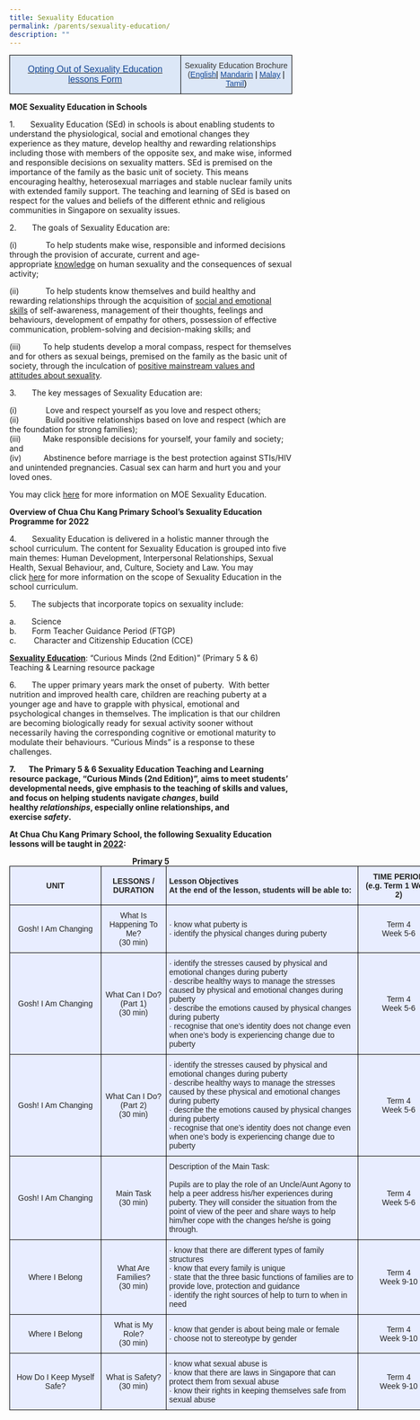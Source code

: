 ```yaml
---
title: Sexuality Education
permalink: /parents/sexuality-education/
description: ""
---
```

<style type="text/css">
.tg  {border-collapse:collapse;border-spacing:0;margin:0px auto;}
.tg td{border-color:black;border-style:solid;border-width:1px;font-family:Arial, sans-serif;font-size:14px;
  overflow:hidden;padding:10px 5px;word-break:normal;}
.tg th{border-color:black;border-style:solid;border-width:1px;font-family:Arial, sans-serif;font-size:14px;
  font-weight:normal;overflow:hidden;padding:10px 5px;word-break:normal;}
.tg .tg-8fzr{background-color:#dce7f7;color:#134693;font-size:100%;text-align:center;vertical-align:middle}
.tg .tg-hblt{background-color:#dce7f7;color:#333;text-align:center;vertical-align:middle}
</style>
<table class="tg">
<tbody>
  <tr>
    <td class="tg-8fzr"><a href="/files/Annex%20A_Opt%20Out%20Form%202022%20(1).pdf" target="_blank" rel="noopener noreferrer"><span style="text-decoration:none;color:#134693">Opting Out of Sexuality Education lessons Form</span></a></td>
    <td class="tg-hblt">Sexuality Education Brochure <br>(<a href="/files/Parent's%20Brochure_English.pdf" target="_blank" rel="noopener noreferrer"><span style="text-decoration:none;color:#134693">English</span></a><span style="color:#000">| </span><a href="/files/Parent's%20Brochure_Chinese.pdf" target="_blank" rel="noopener noreferrer"><span style="text-decoration:none;color:#134693">Mandarin</span></a><span style="color:#000"> | </span><a href="/files/Parent's%20Brochure_Malay.pdf" target="_blank" rel="noopener noreferrer"><span style="text-decoration:none;color:#134693">Malay</span></a><span style="color:#000"> | </span><a href="/files/Parent's%20Brochure_Tamil.pdf" target="_blank" rel="noopener noreferrer"><span style="text-decoration:none;color:#134693">Tamil</span></a><span style="color:#000">)</span></td>
  </tr>
</tbody>
</table>

**MOE Sexuality Education in Schools**

1.       Sexuality Education (SEd) in schools is about enabling students to understand the physiological, social and emotional changes they experience as they mature, develop healthy and rewarding relationships including those with members of the opposite sex, and make wise, informed and responsible decisions on sexuality matters. SEd is premised on the importance of the family as the basic unit of society. This means encouraging healthy, heterosexual marriages and stable nuclear family units with extended family support. The teaching and learning of SEd is based on respect for the values and beliefs of the different ethnic and religious communities in Singapore on sexuality issues.

2.       The goals of Sexuality Education are:

(i)             To help students make wise, responsible and informed decisions through the provision of accurate, current and age-appropriate <u>knowledge</u> on human sexuality and the consequences of sexual activity;

(ii)            To help students know themselves and build healthy and rewarding relationships through the acquisition of <u>social and emotional skills</u> of self-awareness, management of their thoughts, feelings and behaviours, development of empathy for others, possession of effective communication, problem-solving and decision-making skills; and

(iii)          To help students develop a moral compass, respect for themselves and for others as sexual beings, premised on the family as the basic unit of society, through the inculcation of <u>positive mainstream values and attitudes about sexuality</u>.

3.       The key messages of Sexuality Education are:

(i)             Love and respect yourself as you love and respect others;    
(ii)            Build positive relationships based on love and respect (which are the foundation for strong families);   
(iii)          Make responsible decisions for yourself, your family and society; and   
(iv)          Abstinence before marriage is the best protection against STIs/HIV and unintended pregnancies. Casual sex can harm and hurt you and your loved ones.

You may click [here](https://www.moe.gov.sg/education-in-sg/our-programmes/sexuality-education) for more information on MOE Sexuality Education.

**Overview of Chua Chu Kang Primary School’s Sexuality Education Programme for 2022**

4.       Sexuality Education is delivered in a holistic manner through the school curriculum. The content for Sexuality Education is grouped into five main themes: Human Development, Interpersonal Relationships, Sexual Health, Sexual Behaviour, and, Culture, Society and Law. You may click [here](https://www.moe.gov.sg/education-in-sg/our-programmes/sexuality-education/scope-and-teaching-approach#:~:text=The%20MOE%20Sexuality%20Education%20curriculum%20is%20organised%20around,with%20friends%20and%20family%2C%20including%20the%20opposite%20sex.) for more information on the scope of Sexuality Education in the school curriculum.

  

5.       The subjects that incorporate topics on sexuality include:

a.       Science   
b.       Form Teacher Guidance Period (FTGP)   
c.        Character and Citizenship Education (CCE)

**<u>Sexuality Education</u>**: “Curious Minds (2nd Edition)” (Primary 5 & 6) Teaching & Learning resource package

6.       The upper primary years mark the onset of puberty.  With better nutrition and improved health care, children are reaching puberty at a younger age and have to grapple with physical, emotional and psychological changes in themselves. The implication is that our children are becoming biologically ready for sexual activity sooner without necessarily having the corresponding cognitive or emotional maturity to modulate their behaviours. “Curious Minds” is a response to these challenges.

**7.       The Primary 5 & 6 Sexuality Education Teaching and Learning resource package, “Curious Minds (2nd Edition)”, aims to meet students’ developmental needs, give emphasis to the teaching of skills and values, and focus on helping students navigate _changes_, build healthy _relationships_, especially online relationships, and exercise _safety_.**

**At Chua Chu Kang Primary School, the following Sexuality Education lessons will be taught in <u>2022</u>:**

<center><strong>Primary 5</strong></center>

<style type="text/css">
.tg  {border-collapse:collapse;border-spacing:0;margin:0px auto;}
.tg td{border-color:black;border-style:solid;border-width:1px;font-family:Arial, sans-serif;font-size:14px;
  overflow:hidden;padding:10px 5px;word-break:normal;}
.tg th{border-color:black;border-style:solid;border-width:1px;font-family:Arial, sans-serif;font-size:14px;
  font-weight:normal;overflow:hidden;padding:10px 5px;word-break:normal;}
.tg .tg-xwen{background-color:#E8EDFF;color:#222;font-weight:bold;text-align:left;vertical-align:middle}
.tg .tg-1uvx{background-color:#E8EDFF;color:#222;font-weight:bold;text-align:center;vertical-align:middle}
.tg .tg-22b2{background-color:#E8EDFF;color:#222;text-align:center;vertical-align:middle}
.tg .tg-lr6o{background-color:#E8EDFF;color:#222;text-align:left;vertical-align:middle}
</style>
<table class="tg" style="undefined;table-layout: fixed; width: 767px">
<colgroup>
<col style="width: 163px">
<col style="width: 116px">
<col style="width: 343px">
<col style="width: 145px">
</colgroup>
<tbody>
  <tr>
    <td class="tg-1uvx">UNIT</td>
    <td class="tg-1uvx">LESSONS / DURATION</td>
    <td class="tg-xwen">Lesson Objectives<br>At the end of the lesson, students will be able to:</td>
    <td class="tg-1uvx">TIME PERIOD<br>(e.g. Term 1 Week 2)</td>
  </tr>
  <tr>
    <td class="tg-22b2">Gosh! I Am Changing</td>
    <td class="tg-22b2">What Is Happening To Me?<br>(30 min)</td>
    <td class="tg-lr6o">·       know what puberty is<br>·       identify the physical changes during puberty</td>
    <td class="tg-22b2">Term 4 <br>Week 5-6</td>
  </tr>
  <tr>
    <td class="tg-22b2"><span style="color:#222"> Gosh! I Am Changing</span></td>
    <td class="tg-22b2">What Can I Do? (Part 1)<br> (30 min)</td>
    <td class="tg-lr6o">·       identify the stresses caused by physical and emotional changes during puberty<br>·       describe healthy ways to manage the stresses caused by physical and emotional changes during puberty<br>·       describe the emotions caused by physical changes during puberty<br>·       recognise that one’s identity does not change even when one’s body is experiencing change due to puberty</td>
    <td class="tg-22b2">Term 4 <br>Week 5-6</td>
  </tr>
  <tr>
    <td class="tg-22b2"><span style="color:#222"> Gosh! I Am Changing</span></td>
    <td class="tg-22b2">What Can I Do? (Part 2)<br> (30 min)</td>
    <td class="tg-lr6o">·       identify the stresses caused by physical and emotional changes during puberty<br>·       describe healthy ways to manage the stresses caused by these physical and emotional changes during puberty<br>·       describe the emotions caused by physical changes during puberty<br>·       recognise that one’s identity does not change even when one’s body is experiencing change due to puberty</td>
    <td class="tg-22b2">Term 4 <br>Week 5-6</td>
  </tr>
  <tr>
    <td class="tg-22b2"><span style="color:#222"> Gosh! I Am Changing</span></td>
    <td class="tg-22b2">Main Task<br>(30 min)</td>
    <td class="tg-lr6o">Description of the Main Task:<br><br>Pupils are to play the role of an Uncle/Aunt Agony to help a peer address his/her experiences during puberty. They will consider the situation from the point of view of the peer and share ways to help him/her cope with the changes he/she is going through.</td>
    <td class="tg-22b2">Term 4 <br>Week 5-6</td>
  </tr>
  <tr>
    <td class="tg-22b2">Where I Belong</td>
    <td class="tg-22b2">What Are Families?<br>(30 min)<br></td>
    <td class="tg-lr6o">·       know that there are different types of family structures<br>·       know that every family is unique<br>·       state that the three basic functions of families are to provide love, protection and guidance<br>·       identify the right sources of help to turn to when in need</td>
    <td class="tg-22b2">Term 4 <br>Week 9-10</td>
  </tr>
  <tr>
    <td class="tg-22b2">Where I Belong</td>
    <td class="tg-22b2">What is My Role?<br> (30 min)</td>
    <td class="tg-lr6o">·       know that gender is about being male or female<br>·       choose not to stereotype by gender</td>
    <td class="tg-22b2">Term 4<br>Week 9-10</td>
  </tr>
  <tr>
    <td class="tg-22b2">How Do I Keep Myself Safe?</td>
    <td class="tg-22b2">What is Safety?<br>(30 min)</td>
    <td class="tg-lr6o">·       know what sexual abuse is<br>·       know that there are laws in Singapore that can protect them from sexual abuse<br>·       know their rights in keeping themselves safe from sexual abuse</td>
    <td class="tg-22b2">Term 4<br>Week 9-10</td>
  </tr>
</tbody>
</table>